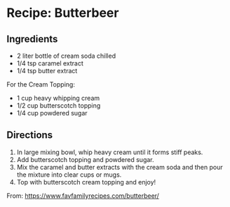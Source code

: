 # Recipe: Butterbeer

## Ingredients

- 2 liter bottle of cream soda chilled
- 1/4 tsp caramel extract
- 1/4 tsp butter extract

For the Cream Topping:

- 1 cup heavy whipping cream
- 1/2 cup butterscotch topping
- 1/4 cup powdered sugar

## Directions

1. In large mixing bowl, whip heavy cream until it forms stiff peaks.
2. Add butterscotch topping and powdered sugar.
3. Mix the caramel and butter extracts with the cream soda and then pour the mixture into clear cups or mugs.
4. Top with butterscotch cream topping and enjoy!

From: <https://www.favfamilyrecipes.com/butterbeer/>

